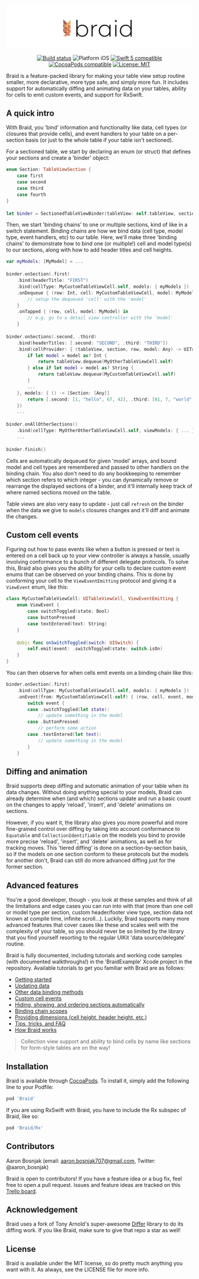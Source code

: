 ![Braid](braid.jpg)

<p align="center">
<a href="https://travis-ci.com/Saelyria/Braid"><img src="https://travis-ci.com/Saelyria/Braid.svg?branch=master&style=flat-square" alt="Build status" /></a>
<img src="https://img.shields.io/badge/platform-iOS-blue.svg?style=flat-square" alt="Platform iOS" />
<a href="https://developer.apple.com/swift"><img src="https://img.shields.io/badge/swift5-compatible-4BC51D.svg?style=flat-square" alt="Swift 5 compatible" /></a>
<a href="https://cocoapods.org/pods/Braid"><img src="https://img.shields.io/cocoapods/v/Braid.svg?style=flat-square" alt="CocoaPods compatible" /></a>
<a href="https://raw.githubusercontent.com/Saelyria/Braid/master/LICENSE"><img src="http://img.shields.io/badge/license-MIT-blue.svg?style=flat-square" alt="License: MIT" /></a>
</p>

Braid is a feature-packed library for making your table view setup routine smaller, more declarative, more type safe, and simply more fun. It 
includes support for automatically diffing and animating data on your tables, ability for cells to emit custom events, and support for RxSwift.

## A quick intro

With Braid, you 'bind' information and functionality like data, cell types (or closures that provide cells), and event handlers to your table on a 
per-section basis (or just to the whole table if your table isn't sectioned). 

For a sectioned table, we start by declaring an enum (or struct) that defines your sections and create a 'binder' object:

```swift
enum Section: TableViewSection {
    case first
    case second
    case third
    case fourth
}

let binder = SectionedTableViewBinder(tableView: self.tableView, sectionedBy: Section.self)
```

Then, we start 'binding chains' to one or multiple sections, kind of like in a switch statement. Binding chains are how we bind data (cell type,
model type, event handlers, etc) to our table. Here, we'll make three 'binding chains' to demonstrate how to bind one (or multiple!) cell and
model type(s) to our sections, along with how to add header titles and cell heights.

```swift
var myModels: [MyModel] = ...

binder.onSection(.first)
    .bind(headerTitle: "FIRST")
    .bind(cellType: MyCustomTableViewCell.self, models: { myModels })
    .onDequeue { (row: Int, cell: MyCustomTableViewCell, model: MyModel) in
        // setup the dequeued 'cell' with the 'model'
    }
    .onTapped { (row, cell, model: MyModel) in
        // e.g. go to a detail view controller with the 'model'
    }

binder.onSections(.second, .third)
    .bind(headerTitles: [.second: "SECOND", .third: "THIRD"])
    .bind(cellProvider: { (tableView, section, row, model: Any) -> UITableViewCell in 
        if let model = model as? Int {
            return tableView.dequeue(MyOtherTableViewCell.self)
        } else if let model = model as? String {
            return tableView.dequeue(MyCustomTableViewCell.self)
        }
        ...
    }, models: { () -> [Section: [Any]]
        return [.second: [1, "hello", 67, 42], .third: [81, 7, "world"]
    })
    ...
    
binder.onAllOtherSections()
    .bind(cellType: MyOtherOtherTableViewCell.self, viewModels: { ... })
    ...
    
binder.finish()
```

Cells are automatically dequeued for given 'model' arrays, and bound model and cell types are remembered and passed to other handlers on
the binding chain. You also don't need to do any bookkeeping to remember which section refers to which integer - you can dynamically
remove or rearrange the displayed sections of a binder, and it'll internally keep track of where named sections moved on the table. 

Table views are also very easy to update - just call `refresh` on the binder when the data we give to `models` closures changes and it'll diff
and animate the changes.

## Custom cell events

Figuring out how to pass events like when a button is pressed or text is entered on a cell back up to your view controller is always a hassle, 
usually involving conformance to a bunch of different delegate protocols. To solve this, Braid also gives you the ability for your cells to 
declare custom event enums that can be observed on your binding chains. This is done by conforming your cell to the `ViewEventEmitting` 
protocol and giving it a `ViewEvent` enum, like this:

```swift
class MyCustomTableViewCell: UITableViewCell, ViewEventEmitting {
    enum ViewEvent {
        case switchToggled(state: Bool)
        case buttonPressed
        case textEntered(text: String)
    }
    
    @objc func onSwitchToggled(switch: UISwitch) {
        self.emit(event: .switchToggled(state: switch.isOn)
    }
}
```

You can then observe for when cells emit events on a binding chain like this:

```swift
binder.onSection(.first)
    .bind(cellType: MyCustomTableViewCell.self, models: { myModels })
    .onEvent(from: MyCustomTableViewCell.self) { (row, cell, event, model: MyModel) in
        switch event {
        case .switchToggled(let state):
            // update something in the model
        case .buttonPressed:
            // perform some action
        case .textEntered(let text):
            // update something in the model
        }
    }
```

## Diffing and animation

Braid supports deep diffing and automatic animation of your table when its data changes. Without doing anything special to your models,
Braid can already determine when (and which) sections update and run a basic count on the changes to apply 'reload', 'insert', and 'delete'
animations on sections. 

However, if you want it, the library also gives you more powerful and more fine-grained control over diffing by taking into account conformance
to `Equatable` and `CollectionIdentifiable` on the models you bind to provide more precise 'reload', 'insert', and 'delete' animations, as 
well as for tracking moves.  This 'tiered diffing' is done on a section-by-section basis, so if the models on one section conform to these 
protocols but the models for another don't, Braid can still do more advanced diffing just for the former section.

## Advanced features

You're a good developer, though - you look at these samples and think of all the limitations and edge cases you can run into with that (more
than one cell or model type per section, custom header/footer view type, section data not known at compile time, infinite scroll...). Luckily, 
Braid supports many more advanced features that cover cases like these and scales well with the complexity of your table, so you should 
never be so limited by the library that you find yourself resorting to the regular UIKit 'data source/delegate' routine.

Braid is fully documented, including tutorials and working code samples (with documented walkthroughs!) in the 'BraidExample' Xcode 
project in the repository. Available tutorials to get you familiar with Braid are as follows:

- [Getting started](https://github.com/Saelyria/Braid/tree/master/Documentation/1-GettingStarted.md)
- [Updating data](https://github.com/Saelyria/Braid/tree/master/Documentation/2-UpdatingData.md)
- [Other data binding methods](https://github.com/Saelyria/Braid/tree/master/Documentation/3-DataBindingMethods.md)
- [Custom cell events](https://github.com/Saelyria/Braid/tree/master/Documentation/4-CustomCellEvents)
- [Hiding, showing, and ordering sections automatically](https://github.com/Saelyria/Braid/tree/master/Documentation/5-SectionDisplayBehaviour.md)
- [Binding chain scopes](https://github.com/Saelyria/Braid/tree/master/Documentation/6-AdvancedBindingChains.md)
- [Providing dimensions (cell height, header height, etc.)](https://github.com/Saelyria/Braid/tree/master/Documentation/7-ProvidingDimensions.md)
- [Tips, tricks, and FAQ](https://github.com/Saelyria/Braid/tree/master/Documentation/8-TipsTricksFAQ.md)
- [How Braid works](https://github.com/Saelyria/Braid/tree/master/Documentation/9-HowItWorks.md)

> Collection view support and ability to bind cells by name like sections for form-style tables are on the way!

## Installation

Braid is available through [CocoaPods](http://cocoapods.org). To install it, simply add the following line to your Podfile:

```ruby
pod 'Braid'
```

If you are using RxSwift with Braid, you have to include the Rx subspec of Braid, like so:

```ruby
pod 'Braid/Rx'
```

## Contributors

Aaron Bosnjak (email: aaron.bosnjak707@gmail.com, Twitter: @aaron_bosnjak)

Braid is open to contributors! If you have a feature idea or a bug fix, feel free to open a pull request. Issues and feature ideas are tracked on
this [Trello board](https://trello.com/b/8knAHovD/tableau).

## Acknowledgement

Braid uses a fork of Tony Arnold's super-awesome [Differ](https://github.com/tonyarnold/Differ) library to do its diffing work. If you like 
Braid, make sure to give that repo a star as well!

## License

Braid is available under the MIT license, so do pretty much anything you want with it. As always, see the LICENSE file for more info.
